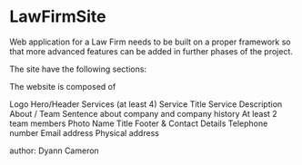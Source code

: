 # LawFirmSite
Web application for a Law Firm needs to be built on a proper framework so that more advanced features can be added in further phases of the project.

The site have the following sections:

The website is composed of

Logo Hero/Header Services (at least 4) Service Title Service Description About / Team Sentence about company and company history At least 2 team members Photo Name Title Footer & Contact Details Telephone number Email address Physical address

author: Dyann Cameron